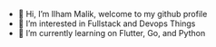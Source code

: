 - 👋 Hi, I’m Ilham Malik, welcome to my github profile
- 👀 I’m interested in Fullstack and Devops Things
- 🌱 I’m currently learning on Flutter, Go, and Python

